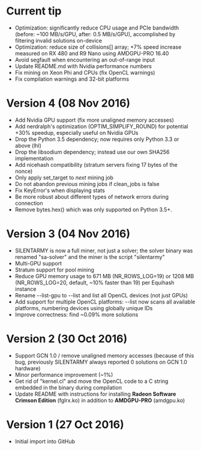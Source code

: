 # Current tip

* Optimization: significantly reduce CPU usage and PCIe bandwidth (before:
  ~100 MB/s/GPU, after: 0.5 MB/s/GPU), accomplished by filtering invalid
  solutions on-device
* Optimization: reduce size of collisions[] array; +7% speed increase measured
  on RX 480 and R9 Nano using AMDGPU-PRO 16.40
* Avoid segfault when encountering an out-of-range input
* Update README.md with Nvidia performance numbers
* Fix mining on Xeon Phi and CPUs (fix OpenCL warnings)
* Fix compilation warnings and 32-bit platforms

# Version 4 (08 Nov 2016)

* Add Nvidia GPU support (fix more unaligned memory accesses)
* Add nerdralph's optimization (OPTIM_SIMPLIFY_ROUND) for potential +30%
  speedup, especially useful on Nvidia GPUs
* Drop the Python 3.5 dependency; now requires only Python 3.3 or above (lhl)
* Drop the libsodium dependency; instead use our own SHA256 implementation
* Add nicehash compatibility (stratum servers fixing 17 bytes of the nonce)
* Only apply set_target to *next* mining job
* Do not abandon previous mining jobs if clean_jobs is false
* Fix KeyError's when displaying stats
* Be more robust about different types of network errors during connection
* Remove bytes.hex() which was only supported on Python 3.5+.

# Version 3 (04 Nov 2016)

* SILENTARMY is now a full miner, not just a solver; the solver binary was
  renamed "sa-solver" and the miner is the script "silentarmy"
* Multi-GPU support
* Stratum support for pool mining
* Reduce GPU memory usage to 671 MB (NR_ROWS_LOG=19) or 1208 MB
  (NR_ROWS_LOG=20, default, ~10% faster than 19) per Equihash instance
* Rename --list-gpu to --list and list all OpenCL devices (not just GPUs)
* Add support for multiple OpenCL platforms: --list now scans all available
  platforms, numbering devices using globally unique IDs
* Improve correctness: find ~0.09% more solutions

# Version 2 (30 Oct 2016)

* Support GCN 1.0 / remove unaligned memory accesses (because of this bug,
  previously SILENTARMY always reported 0 solutions on GCN 1.0 hardware)
* Minor performance improvement (~1%)
* Get rid of "kernel.cl" and move the OpenCL code to a C string embedded in the
  binary during compilation
* Update README with instructions for installing
  **Radeon Software Crimson Edition** (fglrx.ko) in addition to
  **AMDGPU-PRO** (amdgpu.ko)

# Version 1 (27 Oct 2016)

* Initial import into GitHub
